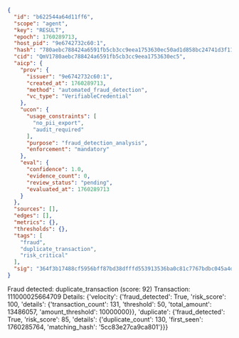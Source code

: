 ```json
{
  "id": "b622544a64d11ff6",
  "scope": "agent",
  "key": "RESULT",
  "epoch": 1760289713,
  "host_pid": "9e6742732c60:1",
  "hash": "780aebc788424a6591fb5cb3cc9eea1753630ec50ad1d858bc24741d3f116ee7",
  "cid": "QmV1780aebc788424a6591fb5cb3cc9eea1753630ec5",
  "aicp": {
    "prov": {
      "issuer": "9e6742732c60:1",
      "created_at": 1760289713,
      "method": "automated_fraud_detection",
      "vc_type": "VerifiableCredential"
    },
    "ucon": {
      "usage_constraints": [
        "no_pii_export",
        "audit_required"
      ],
      "purpose": "fraud_detection_analysis",
      "enforcement": "mandatory"
    },
    "eval": {
      "confidence": 1.0,
      "evidence_count": 0,
      "review_status": "pending",
      "evaluated_at": 1760289713
    }
  },
  "sources": [],
  "edges": [],
  "metrics": {},
  "thresholds": {},
  "tags": [
    "fraud",
    "duplicate_transaction",
    "risk_critical"
  ],
  "sig": "364f3b17488cf5956bff87bd38dfffd553913536ba0c81c7767bdbc045a4dd61"
}
```

Fraud detected: duplicate_transaction (score: 92)
Transaction: 111000025664709
Details: {'velocity': {'fraud_detected': True, 'risk_score': 100, 'details': {'transaction_count': 131, 'threshold': 50, 'total_amount': 13486057, 'amount_threshold': 10000000}}, 'duplicate': {'fraud_detected': True, 'risk_score': 85, 'details': {'duplicate_count': 130, 'first_seen': 1760285764, 'matching_hash': '5cc83e27ca9ca801'}}}